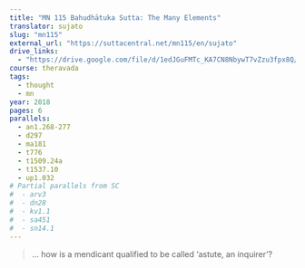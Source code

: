 ```yaml
---
title: "MN 115 Bahudhātuka Sutta: The Many Elements"
translator: sujato
slug: "mn115"
external_url: "https://suttacentral.net/mn115/en/sujato"
drive_links:
  - "https://drive.google.com/file/d/1edJGuFMTc_KA7CN8NbywT7vZzu3fpx8Q/view?usp=drivesdk"
course: theravada
tags:
  - thought
  - mn
year: 2018
pages: 6
parallels:
  - an1.268-277
  - d297
  - ma181
  - t776
  - t1509.24a
  - t1537.10
  - up1.032
# Partial parallels from SC
#  - arv3
#  - dn28
#  - kv1.1
#  - sa451
#  - sn14.1
---
```


> … how is a mendicant qualified to be called ‘astute, an inquirer’?
